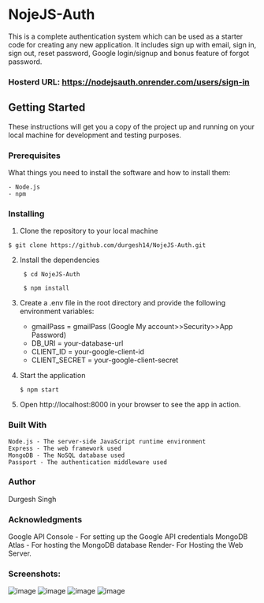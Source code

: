# NojeJS-Auth
This is a complete authentication system which can be used as a starter code for creating any new application. It includes sign up with email, sign in, sign out, reset password, Google login/signup and bonus feature of forgot password.

### Hosterd URL:  https://nodejsauth.onrender.com/users/sign-in

## Getting Started
These instructions will get you a copy of the project up and running on your local machine for development and testing purposes.

### Prerequisites
What things you need to install the software and how to install them:

    - Node.js
    - npm
### Installing
1. Clone the repository to your local machine

`$ git clone https://github.com/durgesh14/NojeJS-Auth.git`

2. Install the dependencies

   ` $ cd NojeJS-Auth`

   ` $ npm install`
3. Create a .env file in the root directory and provide the following environment variables:

    - gmailPass = gmailPass (Google My account>>Security>>App Password)
    - DB_URI = your-database-url
    - CLIENT_ID = your-google-client-id
    - CLIENT_SECRET = your-google-client-secret

4. Start the application

    `$ npm start`
    
5. Open http://localhost:8000 in your browser to see the app in action.

### Built With
    Node.js - The server-side JavaScript runtime environment
    Express - The web framework used
    MongoDB - The NoSQL database used
    Passport - The authentication middleware used
### Author
Durgesh Singh

### Acknowledgments
Google API Console - For setting up the Google API credentials
MongoDB Atlas - For hosting the MongoDB database
Render- For Hosting the Web Server.
  
### Screenshots:
  ![image](https://user-images.githubusercontent.com/34915741/216142312-e0ed5a44-48be-4bbb-95e8-99662a856823.png)
![image](https://user-images.githubusercontent.com/34915741/216142328-d40beff9-6f07-40b3-82f7-bf195bade406.png)
![image](https://user-images.githubusercontent.com/34915741/216142396-9719e5cb-e3ce-44c6-beb7-b7956ae95335.png)
![image](https://user-images.githubusercontent.com/34915741/216142527-67f946db-1537-4e42-a5c3-70906d2903aa.png)
